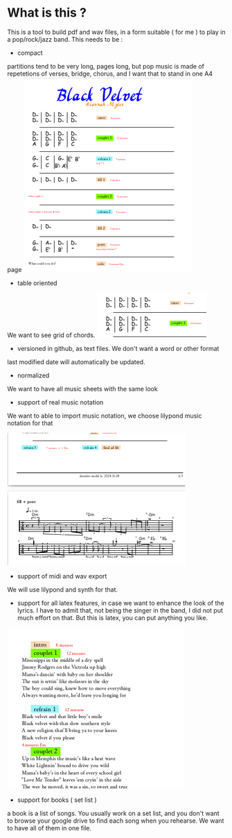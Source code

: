 # What is this ?

This is a tool to build pdf and wav files, in a form suitable ( for me ) to play in a pop/rock/jazz band.
This needs to be :

- compact

partitions tend to be very long, pages long, but pop music is made of repetetions of verses, bridge, chorus, and I want
that to stand in one A4 page
![alt text](doc1.png)

- table oriented

We want to see grid of chords.
![alt text](doc2.png)

- versioned in github, as text files. We don't want a word or other format

last modified date will automatically be updated.

- normalized

We want to have all music sheets with the same look

- support of real music notation

We want to able to import music notation, we choose lilypond music notation for that

![alt text](doc3.png)


- support of midi and wav export

We will use lilypond and synth for that.

- support for all latex features, in case we want to enhance the look of the lyrics. I have to admit that,
not being the singer in the band, I did not put much effort on that.
But this is latex, you can put anything you like.

![alt text](doc4.png)

- support for books ( set list )

a book is a list of songs. You usually work on a set list, and you don't want to browse your google drive to 
find each song when you rehearse. We want to have all of them in one file.
